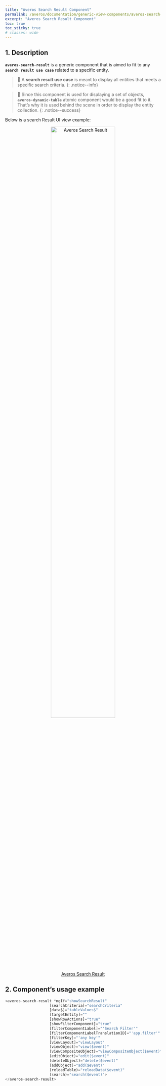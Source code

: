 ```yaml
---
title: "Averos Search Result Component"
permalink: /averos/documentation/generic-view-components/averos-search-result-component/
excerpt: "Averos Search Result Component"
toc: true
toc_sticky: true
# classes: wide
---
```


## 1. Description

**`averos-search-result`** is a generic component that is aimed to fit to any **`search result use case`** related to a specific entity. <br/>

>🚩 A **search result use case** is meant to display all entities that meets a specific search criteria.
{: .notice--info}

>🚩 Since this component is used for displaying a set of objects, **`averos-dynamic-table`** atomic component would be a good fit to it. That’s why it is used behind the scene in order to display the entity collection.
{: .notice--success}

Below is a search Result UI view example:

<div align="center">
<figure style="justify-content: center;">
	<a href="{{ site.baseurl }}/assets/doc/averos-search-result.png">
    <img style="width: 70%;" src="{{ site.baseurl }}/assets/doc/averos-search-result.png" alt="Averos Search Result">
      <figcaption>Averos Search Result</figcaption>
  </a>
</figure>
</div>

## 2. Component’s usage example

```typescript
<averos-search-result *ngIf="showSearchResult"
                    [searchCriteria]="searchCriteria"
                    [data$]="tableValues$"
                    [targetEntity]=""
                    [showRowActions]="true"
                    [showFilterComponent]="true"
                    [filterComponentLabel]="'Search Filter'"
                    [filterComponentLabelTranslationID]="'app.filter'"
                    [filterKey]="'any key'"
                    [viewLayout]="viewLayout"
                    (viewObject)="view($event)"
                    (viewCompositeObject)="viewCompositeObject($event)"
                    (editObject)="edit($event)"
                    (deleteObject)="delete($event)"
                    (addObject)="add($event)"
                    (reloadTable)="reloadData($event)"
                    (search)="search($event)">
</averos-search-result>
```

